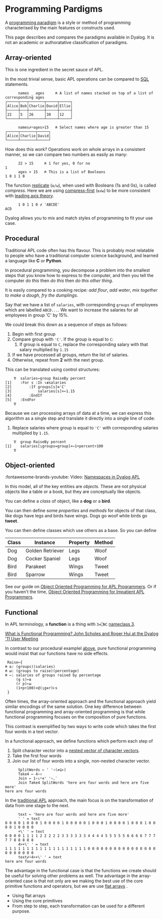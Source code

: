 # Programming Pardigms
A [programming paradigm](https://en.wikipedia.org/wiki/Comparison_of_programming_paradigms) is a style or method of programming characterised by the main features or constructs used.

This page describes and compares the paradigms available in Dyalog. It is not an academic or authoratative classification of paradigms.

## Array-oriented
This is one ingredient in the secret sauce of APL.

In the most trivial sense, basic APL operations can be compared to [SQL](https://www.w3schools.com/sql/sql_intro.asp) statements.

```APL
      names _ ages     ⍝ A list of names stacked on top of a list of corresponding ages
┌─────┬───┬───────┬─────┬─────┐
│Alice│Bob│Charlie│David│Ellie│
├─────┼───┼───────┼─────┼─────┤
│22   │5  │26     │30   │12   │
└─────┴───┴───────┴─────┴─────┘

      names⌿⍨ages>15   ⍝ Select names where age is greater than 15
┌─────┬───────┬─────┐
│Alice│Charlie│David│
└─────┴───────┴─────┘
```

How does this work? Operations work on whole arrays in a consistent manner, so we can compare two numbers as easily as many:

```APL
      22 > 15     ⍝ 1 for yes, 0 for no
1
      ages > 15   ⍝ This is a list of Booleans
1 0 1 1 0
```

The function [replicate](http://help.dyalog.com/latest/#Language/Primitive%20Functions/Replicate.htm) (`⍺/⍵`), when used with Booleans (1s and 0s), is called *compress*. Here we are using [compress-first]() (`⍺⌿⍵`) to be more consistent with [leading axis theory]().

```APL
      1 0 1 1 0 ⌿ 'ABCDE'
ACD
```

Dyalog allows you to mix and match styles of programming to fit your use case.

## Procedural
Traditional APL code often has this flavour. This is probably most relatable to people who have a traditional computer science background, and learned a language like **C** or **Python**.

In procedural programming, you decompose a problem into the smallest steps that you know how to express to the computer, and then you tell the computer *do this* then *do this* then *do this other thing*.

It is easily compared to a cooking recipe: *add flour*, *add water*, *mix together to make a dough*, *fry the dumplings*.

Say that we have a list of `salaries`, with corresponding `groups` of employees which are labelled `ABCD...`. We want to increase the salaries for all employees in group 'C' by 
15%.

We could break this down as a sequence of steps as follows:

1. Begin with first group
1. Compare group with `'C'`. If the group is equal to `C`:
	1. If group is equal to `C`, replace the corresponding salary with that salary multiplied by `1.15`
1. If we have processed all groups, return the list of salaries.
1. Otherwise, repeat from **2** with the next group.

This can be translated using control structures:

```APL
    ∇  salaries←group RaiseBy percent
[1]    :For s :In ⍳≢salaries
[2]        :If groups[s]≡'C'
[3]            salaries[s]×←1.15
[4]        :EndIf
[5]    :EndFor
    ∇
```

Because we can processing arrays of data at a time, we can express this algorithm as a single step and translate it directly into a single line of code:

1. Replace salaries where group is equal to `'C'` with corresponding salaries multiplied by `1.15`.

```APL
    ∇  group RaiseBy percent
[1]    salaries[⍸groups=group]×←1+percent÷100
    ∇
```

## Object-oriented
<span class="logo-youtube">:fontawesome-brands-youtube:</span> Video: [Namespaces in Dyalog APL](https://www.youtube.com/watch?v=eBEwBSO5mBA)

In this model, all of the key entities are *objects*. These are not physical objects like a table or a book, but they are conceptually like objects.

You can define a *class* of object, like a **dog** or a **bird**.

You can then define some *properties* and *methods* for objects of that class, like dogs have legs and birds have wings. Dogs go woof while birds go **tweet**.

You can then define classes which use others as a base. So you can define 

|Class|Instance|Property|Method|
|---|---|---|---|
|Dog|Golden Retriever|Legs|Woof|
|Dog|Cocker Spaniel|Legs|Woof|
|Bird|Parakeet|Wings|Tweet|
|Bird|Sparrow|Wings|Tweet|

See our guide on [Object Oriented Programming for APL Programmers](http://docs.dyalog.com/latest/Object%20Oriented%20Programming%20for%20APL%20Programmers.pdf). Or if you haven't the time, [Object Oriented Programming for Impatient APL Programmers](http://docs.dyalog.com/latest/Object%20Oriented%20Programming%20for%20Impatient%20APL%20Programmers.pdf).

## Functional
In APL terminology, a **function** is a thing with `3=⎕NC` [nameclass 3](http://help.dyalog.com/latest/#Language/System%20Functions/nc.htm).

<a href="https://dyalog.tv/Dyalog11/?v=bQlH49krwbk">What is Functional Programming? John Scholes and Roger Hui at the Dyalog '11 User Meeting<a>

In contrast to our procedural examplel [above](#procedural), pure functional programming would insist that our functions have no side effects.

```APL
 Raise←{
⍝ ⍺: (groups)(salaries)
⍝ ⍵: (groups to raise)(percentage)
⍝ ←: salaries of groups raised by percentage
     (g s)←⍺
     (r p)←⍵
     (1+p÷100)×@(⍸g∊r)⊢s
 }
```

Often times, the array-oriented approach and the functional approach yield similar encodings of the same solution. One key difference between functional programming and array-oriented programming is that while functional programming focuses on the composition of pure functions.

This contrast is exemplified by two ways to write code which takes the first four words in a text vector.

In a functional approach, we define functions which perform each step of 

1. Split character vector into a [nested vector of character vectors]().
2. Take the first four words
3. Join our list of four words into a single, non-nested character vector.

```APL
      SplitWords ← ' '∘(≠⊆⊢)
      Take4 ← 4∘↑
      Join ← 1∘↓⍤∊' '∘,¨
      Join Take4 SplitWords 'here are four words and here are five more'
here are four words
```

In the [traditional APL](/language/modern-apl) approach, the main focus is on the transformation of data from one stage to the next.

```APL
      text ← 'here are four words and here are five more'
      ' ' = text
0 0 0 0 1 0 0 0 1 0 0 0 0 1 0 0 0 0 0 1 0 0 0 1 0 0 0 0 1 0 0 0 1 0 0 0 0 1 0 0 0 0
      +\' ' = text
0 0 0 0 1 1 1 1 2 2 2 2 2 3 3 3 3 3 3 4 4 4 4 5 5 5 5 5 6 6 6 6 7 7 7 7 7 8 8 8 8 8
      4>+\' ' = text
1 1 1 1 1 1 1 1 1 1 1 1 1 1 1 1 1 1 1 0 0 0 0 0 0 0 0 0 0 0 0 0 0 0 0 0 0 0 0 0 0 0
      text⌿⍨4>+\' ' = text
here are four words
```

The advantage in the functional case is that the functions we create should be useful for solving other problems as well. The advantage in the array-oriented case is that not only are we making the best use of the core primitive functions and operators, but we are use [flat arrays]() .

- Using flat arrays
- Using the core primitives
- From step to step, each transformation can be used for a different purpose.
